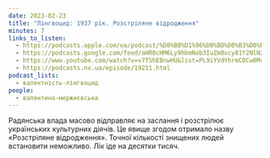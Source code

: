 ```yaml
---
date: 2023-02-23
title: "Лінгвоцид: 1937 рік. Розстріляне відродження"
minutes: 7
links_to_listen:
  - https://podcasts.apple.com/ua/podcast/%D0%BB%D1%96%D0%BD%D0%B3%D0%B2%D0%BE%D1%86%D0%B8%D0%B4-1937-%D1%80%D1%96%D0%BA-%D1%80%D0%BE%D0%B7%D1%81%D1%82%D1%80%D1%96%D0%BB%D1%8F%D0%BD%D0%B5-%D0%B2%D1%96%D0%B4%D1%80%D0%BE%D0%B4%D0%B6%D0%B5%D0%BD%D0%BD%D1%8F/id1581632743?i=1000601245795
  - https://podcasts.google.com/feed/aHR0cHM6Ly9hbmNob3IuZm0vcy81Y2NlN2UzOC9wb2RjYXN0L3Jzcw/episode/ZDlmMjZlZjYtZDA2OS00ODg1LWExMjUtNzRiNzk2ZjIxNzc1?sa=X&ved=0CAUQkfYCahcKEwj4wafu7JD-AhUAAAAAHQAAAAAQAQ
  - https://www.youtube.com/watch?v=v7TShEBnwHU&list=PL9iYVdYhrmCDCw0McsTih8NNb-pgF3FFY&index=23
  - https://podcasts.nv.ua/episode/19211.html
podcast_lists:
  - валентність-лінгвоцид
people:
  - валентина-мержиєвська
---
```


Радянська влада масово відправляє на заслання і розстрілює українських
культурних діячів. Це явище згодом отримало назву «Розстріляне відродження».
Точної кількості знищених людей встановити неможливо. Лік іде на десятки тисяч.
